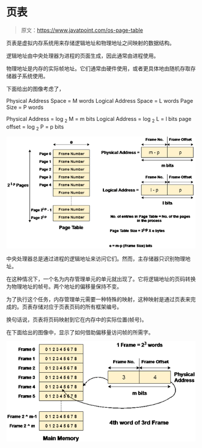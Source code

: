 # 页表

> 原文：<https://www.javatpoint.com/os-page-table>

页表是虚拟内存系统用来存储逻辑地址和物理地址之间映射的数据结构。

逻辑地址由中央处理器为进程的页面生成，因此通常由进程使用。

物理地址是内存的实际帧地址。它们通常由硬件使用，或者更具体地由随机存取存储器子系统使用。

下面给出的图像考虑了，

Physical Address Space = M words
Logical Address Space = L words
Page Size = P words

Physical Address = log <sub>2</sub> M = m bits
Logical Address = log <sub>2</sub> L = l bits
page offset = log <sub>2</sub> P = p bits

![OS Page Table](img/6566411234b0f971979d1a699fffc797.png)

中央处理器总是通过进程的逻辑地址来访问它们。然而，主存储器只识别物理地址。

在这种情况下，一个名为内存管理单元的单元就出现了。它将逻辑地址的页码转换为物理地址的帧号。两个地址的偏移量保持不变。

为了执行这个任务，内存管理单元需要一种特殊的映射，这种映射是通过页表来完成的。页表存储对应于页表页码的所有框架编号。

换句话说，页表将页码映射到它在内存中的实际位置(帧号)。

在下面给出的图像中，显示了如何借助偏移量访问帧的所需字。

![OS Page Table 1](img/f7ff6cdcf5302f93780b2b3001eb521e.png)